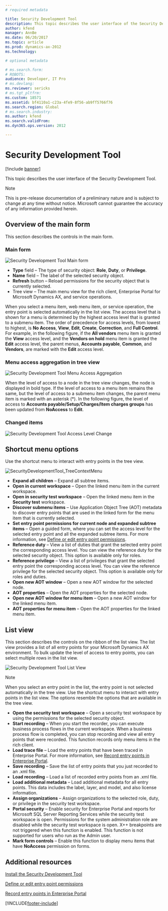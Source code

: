 ```yaml
---
# required metadata

title: Security Development Tool
description: This topic describes the user interface of the Security Development Tool.
author: kfend
manager: AnnBe
ms.date: 06/20/2017
ms.topic: article
ms.prod: dynamics-ax-2012 
ms.technology:

# optional metadata

# ms.search.form: 
# ROBOTS: 
audience: Developer, IT Pro
# ms.devlang: 
ms.reviewer: sericks
# ms.tgt_pltfrm: 
ms.custom: 18571
ms.assetid: bf4110a1-c23a-4fe9-8f56-ab9ff5766f76
ms.search.region: Global
# ms.search.industry: 
ms.author: kfend
ms.search.validFrom: 
ms.dyn365.ops.version: 2012

---
```


# Security Development Tool

[!include [banner](../../includes/banner.md)]

This topic describes the user interface of the Security Development Tool.

> [!NOTE]
> This is pre-release documentation of a preliminary nature and is subject to change at any time without notice. Microsoft cannot guarantee the accuracy of any information provided herein.

## Overview of the main form
This section describes the controls in the main form.

### Main form

![Security Development Tool Main form](./media/securitydevelopmenttoolmainform.png)

-   **Type** field – The type of security object: **Role**, **Duty**, or **Privilege**.
-   **Name** field – The label of the selected security object.
-   **Refresh** button – Reload permissions for the security object that is currently selected.
-   Tree view – The main menu view for the rich client, Enterprise Portal for Microsoft Dynamics AX, and service operations.

When you select a menu item, web menu item, or service operation, the entry point is selected automatically in the list view. The access level that is shown for a menu is determined by the highest access level that is granted to a submenu item. The order of precedence for access levels, from lowest to highest, is **No Access**, **View**, **Edit**, **Create**, **Correction**, and **Full Control**. For example, in the following figure, if the **All vendors** menu item is granted the **View** access level, and the **Vendors on hold** menu item is granted the **Edit** access level, the parent menus, **Accounts payable**, **Common**, and **Vendors**, are marked with the **Edit** access level.

### Menu access aggregation in tree view

![Security Development Tool Menu Access Aggregation](./media/sdt_menuaggregatedaccesslevel.png) 

When the level of access to a node in the tree view changes, the node is displayed in bold type. If the level of access to a menu item remains the same, but the level of access to a submenu item changes, the parent menu item is marked with an asterisk (\*). In the following figure, the level of access to **Accounts payable/Setup/Charges/Item charges groups** has been updated from **NoAccess** to **Edit**.

### Changed items

![Security Development Tool Access Level Change](./media/sdtl_treeviewaccesslevelchange.png)

## Shortcut menu options
Use the shortcut menu to interact with entry points in the tree view. 

![SecurityDevelopmentTool\_TreeContextMenu](./media/sdt_treecontextmenu.png)

-   **Expand all children** – Expand all subtree items.
-   **Open in current workspace** – Open the linked menu item in the current workspace.
-   **Open in security test workspace** – Open the linked menu item in the **Security test** workspace.
-   **Discover submenu items** – Use Application Object Tree (AOT) metadata to discover entry points that are used in the linked form for the menu item that is currently selected.
-   **Set entry point permissions for current node and expanded subtree items** – Open a guided form, where you can set the access level for the selected entry point and all the expanded subtree items. For more information, see [Define or edit entry point permissions](define-edit-entry-point-permissions.md).
-   **Reference duty** – View a list of duties that grant the selected entry point the corresponding access level. You can view the reference duty for the selected security object. This option is available only for roles.
-   **Reference privilege** – View a list of privileges that grant the selected entry point the corresponding access level. You can view the reference privilege for the selected security object. This option is available only for roles and duties.
-   **Open new AOT window** – Open a new AOT window for the selected node.
-   **AOT properties** – Open the AOT properties for the selected node.
-   **Open new AOT window for menu item** – Open a new AOT window for the linked menu item.
-   **AOT properties for menu item** – Open the AOT properties for the linked menu item.

## List view
This section describes the controls on the ribbon of the list view. The list view provides a list of all entry points for your Microsoft Dynamics AX environment. To bulk update the level of access to entry points, you can select multiple rows in the list view.

![Security Development Tool List View](./media/sdt_listcontextmenu.png)

> [!NOTE]
> When you select an entry point in the list, the entry point is not selected automatically in the tree view. Use the shortcut menu to interact with entry points in the list view. The options resemble the options that are available in the tree view.

-   **Open the security test workspace** – Open a security test workspace by using the permissions for the selected security object.
-   **Start recording** – When you start the recorder, you can execute business process flows in the current workspace. When a business process flow is completed, you can stop recording and view all entry points that were recorded. This function records only menu items in the rich client.
-   **Load trace file** – Load the entry points that have been traced in Enterprise Portal. For more information, see [Record entry points in Enterprise Portal](record-entry-points-enterprise-portal.md).
-   **Save recording** – Save the list of entry points that you just recorded to an .xml file.
-   **Load recording** – Load a list of recorded entry points from an .xml file.
-   **Load additional metadata** – Load additional metadata for all entry points. This data includes the label, layer, and model, and also license information.
-   **Assign organizations** – Assign organizations to the selected role, duty, or privilege in the security test workspace.
-   **Portal security** – Enable security for Enterprise Portal and reports for Microsoft SQL Server Reporting Services while the security test workspace is open. Permissions for the system administration role are disabled while the security test workspace is open. X++ breakpoints are not triggered when this function is enabled. This function is not supported for users who run as the Admin user.
-   **Mark form controls** – Enable this function to display menu items that have **NoAccess** permission on forms.



Additional resources
--------

[Install the Security Development Tool](install-security-development-tool.md)

[Define or edit entry point permissions](define-edit-entry-point-permissions.md)

[Record entry points in Enterprise Portal](record-entry-points-enterprise-portal.md)





[!INCLUDE[footer-include](../../../../includes/footer-banner.md)]